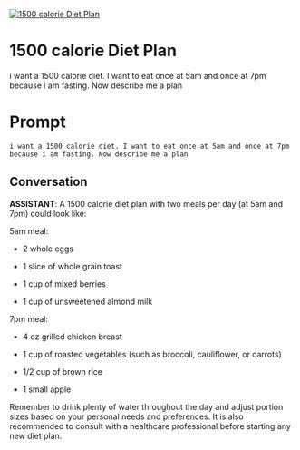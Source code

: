 
[![1500 calorie Diet Plan](https://flow-prompt-covers.s3.us-west-1.amazonaws.com/icon/futuristic/futu_10.png)]()
# 1500 calorie Diet Plan 
i want a 1500 calorie diet. I want to eat once at 5am and once at 7pm because i am fasting. Now describe me a plan

# Prompt

```
i want a 1500 calorie diet. I want to eat once at 5am and once at 7pm because i am fasting. Now describe me a plan
```

## Conversation

**ASSISTANT**: A 1500 calorie diet plan with two meals per day (at 5am and 7pm) could look like:



5am meal:

- 2 whole eggs

- 1 slice of whole grain toast

- 1 cup of mixed berries

- 1 cup of unsweetened almond milk



7pm meal:

- 4 oz grilled chicken breast

- 1 cup of roasted vegetables (such as broccoli, cauliflower, or carrots)

- 1/2 cup of brown rice

- 1 small apple



Remember to drink plenty of water throughout the day and adjust portion sizes based on your personal needs and preferences. It is also recommended to consult with a healthcare professional before starting any new diet plan.


